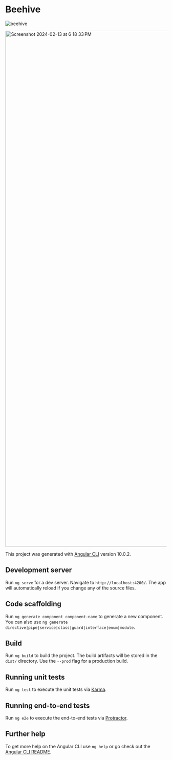 # Beehive

![beehive](https://github.com/jeremyleonardo/beehive/assets/58095255/6b12b845-0161-4cb2-b4ef-aa4f19a68108)

<img width="1612" alt="Screenshot 2024-02-13 at 6 18 33 PM" src="https://github.com/jeremyleonardo/beehive/assets/58095255/eacbdb51-80cd-46c3-bc23-38dc8e3cb23c">

This project was generated with [Angular CLI](https://github.com/angular/angular-cli) version 10.0.2.

## Development server

Run `ng serve` for a dev server. Navigate to `http://localhost:4200/`. The app will automatically reload if you change any of the source files.

## Code scaffolding

Run `ng generate component component-name` to generate a new component. You can also use `ng generate directive|pipe|service|class|guard|interface|enum|module`.

## Build

Run `ng build` to build the project. The build artifacts will be stored in the `dist/` directory. Use the `--prod` flag for a production build.

## Running unit tests

Run `ng test` to execute the unit tests via [Karma](https://karma-runner.github.io).

## Running end-to-end tests

Run `ng e2e` to execute the end-to-end tests via [Protractor](http://www.protractortest.org/).

## Further help

To get more help on the Angular CLI use `ng help` or go check out the [Angular CLI README](https://github.com/angular/angular-cli/blob/master/README.md).

